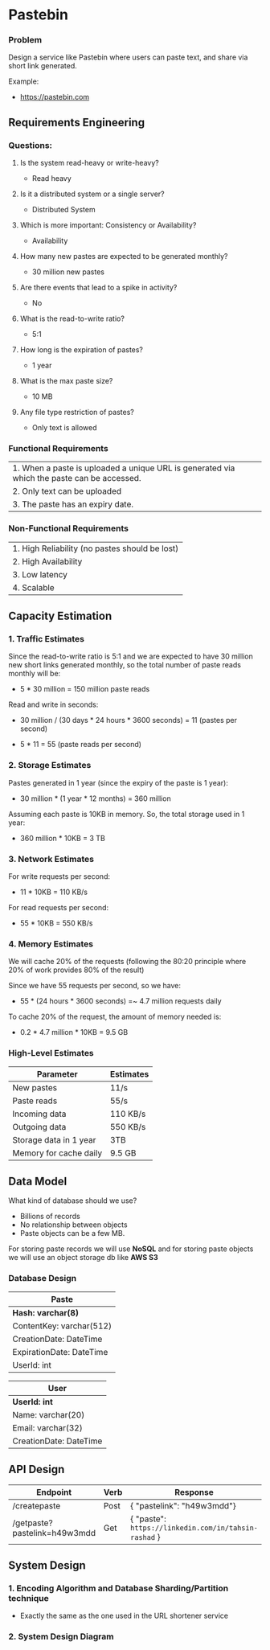 # Pastebin

### Problem 
Design a service like Pastebin where users can paste text, and share via short link generated.

Example:
- https://pastebin.com

## Requirements Engineering

### Questions:

1. Is the system read-heavy or write-heavy?
    - Read heavy

2. Is it a distributed system or a single server?
    - Distributed System

3. Which is more important: Consistency or Availability?
    - Availability

4. How many new pastes are expected to be generated monthly?
    - 30 million new pastes
5. Are there events that lead to a spike in activity?
    - No

6. What is the read-to-write ratio?
    - 5:1
  
7. How long is the expiration of pastes?
    - 1 year
    
8. What is the max paste size?
    - 10 MB
  
9. Any file type restriction of pastes?
    - Only text is allowed

      
### Functional Requirements

|      | 
| ----------- | 
| 1. When a paste is uploaded a unique URL is generated via which the paste can be accessed.      | 
| 2. Only text can be uploaded   | 
| 3. The paste has an expiry date.|

### Non-Functional Requirements

|      | 
| ----------- | 
| 1. High Reliability (no pastes should be lost)   | 
| 2. High Availability   | 
| 3. Low latency | 
| 4. Scalable|

## Capacity Estimation

### 1. Traffic Estimates

Since the read-to-write ratio is 5:1 and we are expected to have 30 million new short links generated monthly, 
so the total number of paste reads monthly will be:

 - 5 * 30 million = 150 million paste reads

Read and write in seconds:

 - 30 million / (30 days * 24 hours * 3600 seconds) = 11 (pastes per second)

 - 5 * 11 = 55 (paste reads per second)

### 2. Storage Estimates

Pastes generated in 1 year (since the expiry of the paste is 1 year):

 - 30 million * (1 year * 12 months) = 360 million

Assuming each paste is 10KB in memory. So, the total storage used in 1 year:

 - 360 million * 10KB = 3 TB

### 3. Network Estimates

For write requests per second:

 - 11 * 10KB = 110 KB/s

For read requests per second:

 - 55 * 10KB = 550 KB/s

### 4. Memory Estimates

We will cache 20% of the requests (following the 80:20 principle where 20% of work provides 80% of the result)

Since we have 55 requests per second, so we have:

 - 55 * (24 hours * 3600 seconds) =~ 4.7 million requests daily

To cache 20% of the request, the amount of memory needed is:

 - 0.2 * 4.7 million * 10KB = 9.5 GB

### High-Level Estimates

| Parameter | Estimates  |
| ----------- | ----------- |
| New pastes | 11/s       |
| Paste reads   | 55/s        |
| Incoming data  | 110 KB/s        |
| Outgoing data  | 550 KB/s        |
| Storage data in 1 year | 3TB        |
| Memory for cache daily | 9.5 GB        |

## Data Model

What kind of database should we use?

 - Billions of records
 - No relationship between objects
 - Paste objects can be a few MB.

For storing paste records we will use **NoSQL** and for storing paste objects we will use an object storage db like **AWS S3**

### Database Design

|  Paste    | 
| ----------- | 
| **Hash: varchar(8)** |
| ContentKey: varchar(512)   | 
| CreationDate: DateTime | 
| ExpirationDate: DateTime |
| UserId: int   | 

|  User    | 
| ----------- | 
| **UserId: int**   | 
| Name: varchar(20) | 
| Email: varchar(32) |
| CreationDate: DateTime |

## API Design

|  Endpoint    | Verb | Response|
| ----------- | ------- | ------ |
| /createpaste | Post | { "pastelink": "h49w3mdd"} |
| /getpaste?pastelink=h49w3mdd | Get | { "paste": `https://linkedin.com/in/tahsin-rashad` } |

## System Design

### 1. Encoding Algorithm and Database Sharding/Partition technique
 - Exactly the same as the one used in the URL shortener service

### 2. System Design Diagram
